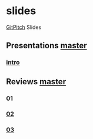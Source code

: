 # slides
[GitPitch](https://github.com/gitpitch/gitpitch#what-is-gitpitch) Slides

## Presentations [master](http://gitpitch.com/open-prevo/slides/master)

### [intro](http://gitpitch.com/open-prevo/slides/intro)

## Reviews [master](http://gitpitch.com/open-prevo/slides/review-master)

### 01

### [02](http://gitpitch.com/open-prevo/slides/review-02)

### [03](http://gitpitch.com/open-prevo/slides/review-03)